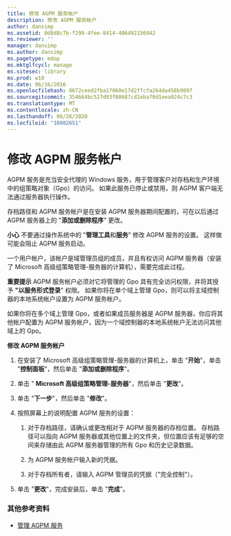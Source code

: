 ```yaml
---
title: 修改 AGPM 服务帐户
description: 修改 AGPM 服务帐户
author: dansimp
ms.assetid: 0d8d8c7b-f299-4fee-8414-406492156942
ms.reviewer: ''
manager: dansimp
ms.author: dansimp
ms.pagetype: mdop
ms.mktglfcycl: manage
ms.sitesec: library
ms.prod: w10
ms.date: 06/16/2016
ms.openlocfilehash: 0672ceed2fba17060e17d2ffcfa264da458b9897
ms.sourcegitcommit: 354664bc527d93f80687cd2eba70d1eea024c7c3
ms.translationtype: MT
ms.contentlocale: zh-CN
ms.lasthandoff: 06/26/2020
ms.locfileid: "10802651"
---
```

# 修改 AGPM 服务帐户


AGPM 服务是充当安全代理的 Windows 服务，用于管理客户对存档和生产环境中的组策略对象（Gpo）的访问。 如果此服务已停止或禁用，则 AGPM 客户端无法通过服务器执行操作。

存档路径和 AGPM 服务帐户是在安装 AGPM 服务器期间配置的，可在以后通过 AGPM 服务器上的 "**添加或删除程序**" 更改。

**小心** 不要通过操作系统中的 "**管理工具**和**服务**" 修改 AGPM 服务的设置。 这样做可能会阻止 AGPM 服务启动。

 

一个用户帐户，该帐户是域管理员组的成员，并且有权访问 AGPM 服务器（安装了 Microsoft 高级组策略管理-服务器的计算机），需要完成此过程。

**重要提示** AGPM 服务帐户必须对它将管理的 Gpo 具有完全访问权限，并将其授予 **"以服务形式登录**" 权限。 如果你将在单个域上管理 Gpo，则可以将主域控制器的本地系统帐户设置为 AGPM 服务帐户。

如果你将在多个域上管理 Gpo，或者如果成员服务器是 AGPM 服务器，你应将其他帐户配置为 AGPM 服务帐户，因为一个域控制器的本地系统帐户无法访问其他域上的 Gpo。

 

**修改 AGPM 服务帐户**

1.  在安装了 Microsoft 高级组策略管理-服务器的计算机上，单击 "**开始**"，单击 "**控制面板**"，然后单击 "**添加或删除程序**"。

2.  单击 " **Microsoft 高级组策略管理-服务器**"，然后单击 "**更改**"。

3.  单击 "**下一步**"，然后单击 "**修改**"。

4.  按照屏幕上的说明配置 AGPM 服务的设置：

    1.  对于存档路径，请确认或更改相对于 AGPM 服务器的存档位置。 存档路径可以指向 AGPM 服务器或其他位置上的文件夹，但位置应该有足够的空间来存储由此 AGPM 服务器管理的所有 Gpo 和历史记录数据。

    2.  为 AGPM 服务帐户输入新的凭据。

    3.  对于存档所有者，请输入 AGPM 管理员的凭据（"完全控制"）。

5.  单击 "**更改**"，完成安装后，单击 "**完成**"。

### 其他参考资料

-   [管理 AGPM 服务](managing-the-agpm-service.md)

 

 





